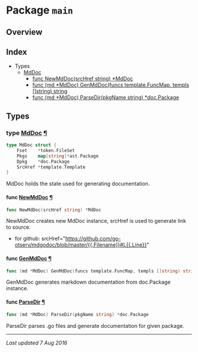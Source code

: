 # Package `main`
## Overview

## Index

* Types
  * [MdDoc](#MdDoc)
	 * [func NewMdDoc(srcHref string) *MdDoc](#NewMdDoc)
	 * [func (md *MdDoc) GenMdDoc(funcs template.FuncMap, templs []string) string](#MdDoc-GenMdDoc)
	 * [func (md *MdDoc) ParseDir(pkgName string) *doc.Package](#MdDoc-ParseDir)

## Types

### type <a href="https://github.com/go-otserv/mdgodoc/blob/master/mdgodoc.go#L15" name="MdDoc">MdDoc</a> [¶](#MdDoc)
```go
type MdDoc struct {
	Fset    *token.FileSet
	Pkgs    map[string]*ast.Package
	Dpkg    *doc.Package
	SrcHref *template.Template
}
```
MdDoc holds the state used for generating documentation.  

#### func <a href="https://github.com/go-otserv/mdgodoc/blob/master/mdgodoc.go#L24" name="NewMdDoc">NewMdDoc</a> [¶](#NewMdDoc)
```go
func NewMdDoc(srcHref string) *MdDoc
```
NewMdDoc creates new MdDoc instance, srcHref is used to generate link to source.
* for github: srcHref="https://github.com/go-otserv/mdgodoc/blob/master/{{.Filename}}#L{{.Line}}"

#### func <a href="https://github.com/go-otserv/mdgodoc/blob/master/mdgodoc.go#L37" name="MdDoc-GenMdDoc">GenMdDoc</a> [¶](#MdDoc-GenMdDoc)
```go
func (md *MdDoc) GenMdDoc(funcs template.FuncMap, templs []string) string
```
GenMdDoc generates markdown documentation from doc.Package instance.

#### func <a href="https://github.com/go-otserv/mdgodoc/blob/master/mdgodoc.go#L30" name="MdDoc-ParseDir">ParseDir</a> [¶](#MdDoc-ParseDir)
```go
func (md *MdDoc) ParseDir(pkgName string) *doc.Package
```
ParseDir parses .go files and generate documentation for given package.

***
_Last updated 7 Aug 2016_
